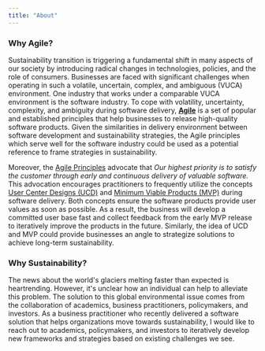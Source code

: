```yaml
---
title: "About"
---
```


### Why Agile?
Sustainability transition is triggering a fundamental shift in many aspects of our society by introducing radical changes in technologies, policies, and the role of consumers. Businesses are faced with significant challenges when operating in such a volatile, uncertain, complex, and ambiguous (VUCA) environment. One industry that works under a comparable VUCA environment is the software industry. To cope with volatility, uncertainty, complexity, and ambiguity during software delivery, [**Agile**](https://agilemanifesto.org/principles.html) is a set of popular and established principles that help businesses to release high-quality software products. Given the similarities in delivery environment between software development and sustainability strategies, the Agile principles which serve well for the software industry could be used as a potential reference to frame strategies in sustainability.

Moreover, the [Agile Principles](https://agilemanifesto.org/principles.html) advocate that *Our highest priority is to satisfy the customer through early and continuous delivery of valuable software.* This advocation encourages practitioners to frequently utilize the concepts [User Center Designs (UCD)](https://en.wikipedia.org/wiki/User-centered_design) and [Minimum Viable Products (MVP)](https://en.wikipedia.org/wiki/Minimum_viable_product) during software delivery. Both concepts ensure the software products provide user values as soon as possible. As a result, the business will develop a committed user base fast and collect feedback from the early MVP release to iteratively improve the products in the future. Similarly, the idea of UCD and MVP could provide businesses an angle to strategize solutions to achieve long-term sustainability.

### Why Sustainability?
The news about the world's glaciers melting faster than expected is heartrending. However, it's unclear how an individual can help to alleviate this problem. The solution to this global environmental issue comes from the collaboration of academics, business practitioners, policymakers, and investors. As a business practitioner who recently delivered a software solution that helps organizations move towards sustainability, I would like to reach out to academics, policymakers, and investors to iteratively develop new frameworks and strategies based on existing challenges we see.
